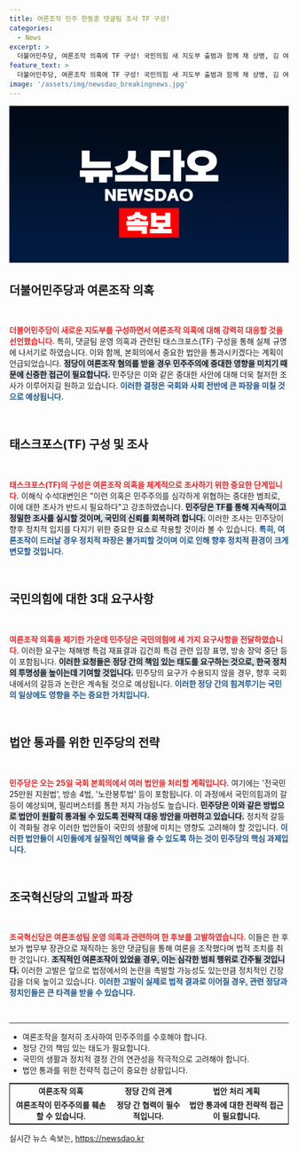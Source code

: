 ```yaml
---
title: 여론조작 민주 한동훈 댓글팀 조사 TF 구성!
categories:
  - News
excerpt: >
  더불어민주당, 여론조작 의혹에 TF 구성! 국민의힘 새 지도부 출범과 함께 채 상병, 김 여사 특검 요구. 민주주의를 지키기 위한 혼전 속, 전 당적으로 나서는 모습이 주목받고 있다.
feature_text: >
  더불어민주당, 여론조작 의혹에 TF 구성! 국민의힘 새 지도부 출범과 함께 채 상병, 김 여사 특검 요구. 민주주의를 지키기 위한 혼전 속, 전 당적으로 나서는 모습이 주목받고 있다.
image: '/assets/img/newsdao_breakingnews.jpg'
---
```


<p><img src="/assets/img/newsdao_breakingnews.jpg" alt="pcversion 속보" /></p>

<h2 data-ke-size="size26">더불어민주당과 여론조작 의혹</h2>

<p data-ke-size="size16">&nbsp;</p> 

<p><b><span style="color: #ee2323;">더불어민주당이 새로운 지도부를 구성하면서 여론조작 의혹에 대해 강력히 대응할 것을 선언했습니다.</span></b> 특히, 댓글팀 운영 의혹과 관련된 태스크포스(TF) 구성을 통해 실체 규명에 나서기로 하였습니다. 이와 함께, 본회의에서 중요한 법안을 통과시키겠다는 계획이 언급되었습니다. <b><span style="background-color: #21538527;">정당이 여론조작 혐의를 받을 경우 민주주의에 중대한 영향을 미치기 때문에 신중한 접근이 필요합니다.</span></b> 민주당은 이와 같은 중대한 사안에 대해 더욱 철저한 조사가 이루어지길 원하고 있습니다. <b><span style="color: #1a5490;">이러한 결정은 국회와 사회 전반에 큰 파장을 미칠 것으로 예상됩니다.</span></b> </p>

<p data-ke-size="size16">&nbsp;</p>

<h2 data-ke-size="size26">태스크포스(TF) 구성 및 조사</h2>

<p data-ke-size="size16">&nbsp;</p> 

<p><b><span style="color: #ee2323;">태스크포스(TF)의 구성은 여론조작 의혹을 체계적으로 조사하기 위한 중요한 단계입니다.</span></b> 이해식 수석대변인은 "이런 의혹은 민주주의를 심각하게 위협하는 중대한 범죄로, 이에 대한 조사가 반드시 필요하다"고 강조하였습니다. <b><span style="background-color: #21538527;">민주당은 TF를 통해 지속적이고 정밀한 조사를 실시할 것이며, 국민의 신뢰를 회복하려 합니다.</span></b> 이러한 조사는 민주당이 향후 정치적 입지를 다지기 위한 중요한 요소로 작용할 것이라 볼 수 있습니다. <b><span style="color: #1a5490;">특히, 여론조작이 드러날 경우 정치적 파장은 불가피할 것이며 이로 인해 향후 정치적 환경이 크게 변모할 것입니다.</span></b> </p>

<p data-ke-size="size16">&nbsp;</p>

<h2 data-ke-size="size26">국민의힘에 대한 3대 요구사항</h2>

<p data-ke-size="size16">&nbsp;</p> 

<p><b><span style="color: #ee2323;">여론조작 의혹을 제기한 가운데 민주당은 국민의힘에 세 가지 요구사항을 전달하였습니다.</span></b> 이러한 요구는 채해병 특검 재표결과 김건희 특검 관련 입장 표명, 방송 장악 중단 등이 포함됩니다. <b><span style="background-color: #21538527;">이러한 요청들은 정당 간의 책임 있는 태도를 요구하는 것으로, 한국 정치의 투명성을 높이는데 기여할 것입니다.</span></b> 민주당의 요구가 수용되지 않을 경우, 향후 국회 내에서의 갈등과 논란은 계속될 것으로 예상됩니다. <b><span style="color: #1a5490;">이러한 정당 간의 힘겨루기는 국민의 일상에도 영향을 주는 중요한 가치입니다.</span></b> </p>

<p data-ke-size="size16">&nbsp;</p>

<h2 data-ke-size="size26">법안 통과를 위한 민주당의 전략</h2>

<p data-ke-size="size16">&nbsp;</p> 

<p><b><span style="color: #ee2323;">민주당은 오는 25일 국회 본회의에서 여러 법안을 처리할 계획입니다.</span></b> 여기에는 '전국민 25만원 지원법', 방송 4법, '노란봉투법' 등이 포함됩니다. 이 과정에서 국민의힘과의 갈등이 예상되며, 필리버스터를 통한 저지 가능성도 높습니다. <b><span style="background-color: #21538527;">민주당은 이와 같은 방법으로 법안이 원활히 통과될 수 있도록 전략적 대응 방안을 마련하고 있습니다.</span></b> 정치적 갈등이 격화될 경우 이러한 법안들이 국민의 생활에 미치는 영향도 고려해야 할 것입니다. <b><span style="color: #1a5490;">이러한 법안들이 시민들에게 실질적인 혜택을 줄 수 있도록 하는 것이 민주당의 핵심 과제입니다.</span></b></p>

<p data-ke-size="size16">&nbsp;</p>

<h2 data-ke-size="size26">조국혁신당의 고발과 파장</h2>

<p data-ke-size="size16">&nbsp;</p> 

<p><b><span style="color: #ee2323;">조국혁신당은 여론조성팀 운영 의혹과 관련하여 한 후보를 고발하였습니다.</span></b> 이들은 한 후보가 법무부 장관으로 재직하는 동안 댓글팀을 통해 여론을 조작했다며 법적 조치를 취한 것입니다. <b><span style="background-color: #21538527;">조직적인 여론조작이 있었을 경우, 이는 심각한 범죄 행위로 간주될 것입니다.</span></b> 이러한 고발은 앞으로 법정에서의 논란을 촉발할 가능성도 있는만큼 정치적인 긴장감을 더욱 높이고 있습니다. <b><span style="color: #1a5490;">이러한 고발이 실제로 법적 결과로 이어질 경우, 관련 정당과 정치인들은 큰 타격을 받을 수 있습니다.</span></b> </p>

<p data-ke-size="size16">&nbsp;</p>

<hr />

<ul>
  <li>여론조작을 철저히 조사하여 민주주의를 수호해야 합니다.</li>
  <li>정당 간의 책임 있는 태도가 필요합니다.</li>
  <li>국민의 생활과 정치적 결정 간의 연관성을 적극적으로 고려해야 합니다.</li>
  <li>법안 통과를 위한 전략적 접근이 중요한 상황입니다.</li>
</ul>

<table style="width: 100%; border: 1px solid black;">
  <tr>
    <td style="text-align: center; height: 17px;"><b>여론조작 의혹</b></td>
    <td style="text-align: center; height: 17px;"><b>정당 간의 관계</b></td>
    <td style="text-align: center; height: 17px;"><b>법안 처리 계획</b></td>
  </tr>
  <tr>
    <td style="text-align: center; height: 17px;"><b>여론조작이 민주주의를 훼손할 수 있습니다.</b></td>
    <td style="text-align: center; height: 17px;"><b>정당 간 협력이 필수적입니다.</b></td>
    <td style="text-align: center; height: 17px;"><b>법안 통과에 대한 전략적 접근이 필요합니다.</b></td>
  </tr>
</table>
실시간 뉴스 속보는, <a href="https://newsdao.kr" rel="dofollow">https://newsdao.kr</a>


